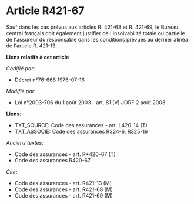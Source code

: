 # Article R421-67

Sauf dans les cas prévus aux articles R. 421-68 et R. 421-69, le Bureau central français doit également justifier de
l'insolvabilité totale ou partielle de l'assureur du responsable dans les conditions prévues au dernier alinéa de l'article
R. 421-13.

**Liens relatifs à cet article**

_Codifié par_:

  - Décret n°76-666 1976-07-16

_Modifié par_:

  - Loi n°2003-706 du 1 août 2003 - art. 81 (V) JORF 2 août 2003

**Liens**:

  - TXT_SOURCE: Code des assurances - art. L420-14 (T)
  - TXT_ASSOCIE: Code des assurances R324-6, R325-16

_Anciens textes_:

  - Code des assurances - art. R*420-67 (T)
  - Code des assurances R420-67

_Cite_:

  - Code des assurances - art. R421-13 (M)
  - Code des assurances - art. R421-68 (M)
  - Code des assurances - art. R421-69 (M)
